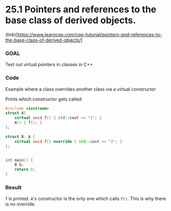 # 25.1 Pointers and references to the base class of derived objects.

(link)[https://www.learncpp.com/cpp-tutorial/pointers-and-references-to-the-base-class-of-derived-objects/]

### GOAL

Test out virtual pointers in classes in C++

### Code

Example where a class overrides another class via a virtual constructor

Prints which constructor gets called:

```c++
#include <iostream>
struct A{
    virtual void f() { std::cout << "1"; }
    A() { f(); }
};

struct B: A {
    virtual void f() override { std::cout << "2"; }
};


int main() {
    B b;
    return 0;
}
```

### Result

1 is printed. `A`'s constructor is the only one which calls `f()`. This is why there is no override.
